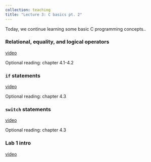 ```yaml
---
collection: teaching
title: "Lecture 3: C basics pt. 2"
---
```


Today, we continue learning some basic C programming concepts..

### Relational, equality, and logical operators
[video]()

Optional reading: chapter 4.1-4.2

### `if` statements
[video]()

Optional reading: chapter 4.3

### `switch` statements
[video]()

Optional reading: chapter 4.3

### Lab 1 intro
[video]()

